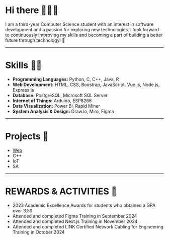 # Hi there 🙋🏻‍♀️

I am a third-year Computer Science student with an interest in software development and a passion for exploring new technologies. I look forward to continuously improving my skills and becoming a part of building a better future through technology! 🙏

---

# Skills 💪🏻
- **Programming Languages:** Python, C, C++, Java, R
- **Web Development:** HTML, CSS, Boostrap, JavaScript, Vue.js, Node.js, Express.js
- **Database:** PostgreSQL, Microsoft SQL Server
- **Internet of Things:** Arduino, ESP8266
- **Data Visualization:** Power Bi, Rapid Miner
- **System Analysis & Design:** Draw.io, Miro, Figma

---

# Projects 📂
- [Web](https://github.com/skyandz/e-commerce-website)
- C++
- IoT
- SA

---

# REWARDS & ACTIVITIES 🏅
- 2023 Academic Excellence Awards for students who obtained a GPA over 3.50
- Attended and completed Figma Training in September 2024
- Attended and completed Next.js Training in November 2024
- Attended and completed LINK Certified Network Cabling for Engineering Training in October 2024
